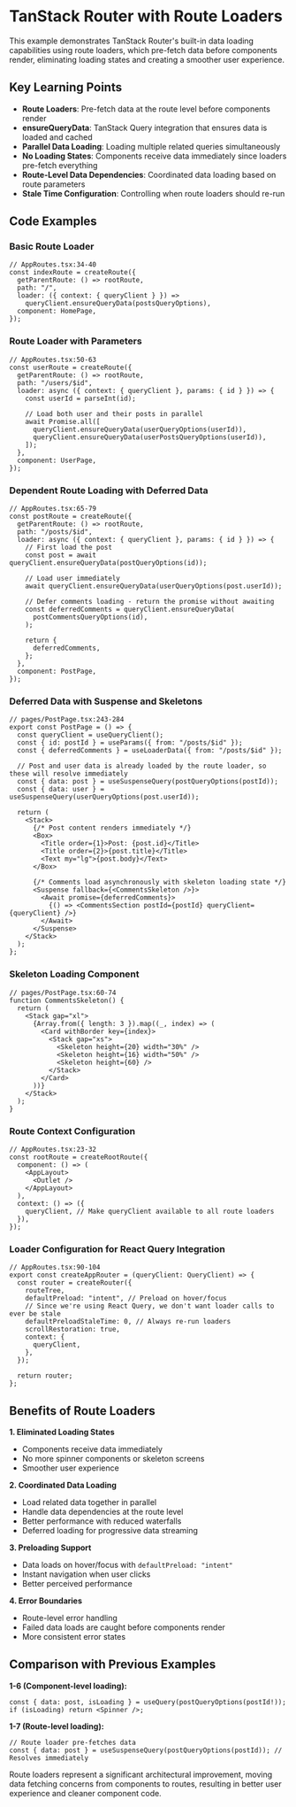 # TanStack Router with Route Loaders

This example demonstrates TanStack Router's built-in data loading capabilities using route loaders, which pre-fetch data before components render, eliminating loading states and creating a smoother user experience.

## Key Learning Points

- **Route Loaders**: Pre-fetch data at the route level before components render
- **ensureQueryData**: TanStack Query integration that ensures data is loaded and cached
- **Parallel Data Loading**: Loading multiple related queries simultaneously
- **No Loading States**: Components receive data immediately since loaders pre-fetch everything
- **Route-Level Data Dependencies**: Coordinated data loading based on route parameters
- **Stale Time Configuration**: Controlling when route loaders should re-run

## Code Examples

### Basic Route Loader

```tsx
// AppRoutes.tsx:34-40
const indexRoute = createRoute({
  getParentRoute: () => rootRoute,
  path: "/",
  loader: ({ context: { queryClient } }) =>
    queryClient.ensureQueryData(postsQueryOptions),
  component: HomePage,
});
```

### Route Loader with Parameters

```tsx
// AppRoutes.tsx:50-63
const userRoute = createRoute({
  getParentRoute: () => rootRoute,
  path: "/users/$id",
  loader: async ({ context: { queryClient }, params: { id } }) => {
    const userId = parseInt(id);

    // Load both user and their posts in parallel
    await Promise.all([
      queryClient.ensureQueryData(userQueryOptions(userId)),
      queryClient.ensureQueryData(userPostsQueryOptions(userId)),
    ]);
  },
  component: UserPage,
});
```

### Dependent Route Loading with Deferred Data

```tsx
// AppRoutes.tsx:65-79
const postRoute = createRoute({
  getParentRoute: () => rootRoute,
  path: "/posts/$id",
  loader: async ({ context: { queryClient }, params: { id } }) => {
    // First load the post
    const post = await queryClient.ensureQueryData(postQueryOptions(id));

    // Load user immediately
    await queryClient.ensureQueryData(userQueryOptions(post.userId));

    // Defer comments loading - return the promise without awaiting
    const deferredComments = queryClient.ensureQueryData(
      postCommentsQueryOptions(id),
    );

    return {
      deferredComments,
    };
  },
  component: PostPage,
});
```

### Deferred Data with Suspense and Skeletons

```tsx
// pages/PostPage.tsx:243-284
export const PostPage = () => {
  const queryClient = useQueryClient();
  const { id: postId } = useParams({ from: "/posts/$id" });
  const { deferredComments } = useLoaderData({ from: "/posts/$id" });

  // Post and user data is already loaded by the route loader, so these will resolve immediately
  const { data: post } = useSuspenseQuery(postQueryOptions(postId));
  const { data: user } = useSuspenseQuery(userQueryOptions(post.userId));

  return (
    <Stack>
      {/* Post content renders immediately */}
      <Box>
        <Title order={1}>Post: {post.id}</Title>
        <Title order={2}>{post.title}</Title>
        <Text my="lg">{post.body}</Text>
      </Box>

      {/* Comments load asynchronously with skeleton loading state */}
      <Suspense fallback={<CommentsSkeleton />}>
        <Await promise={deferredComments}>
          {() => <CommentsSection postId={postId} queryClient={queryClient} />}
        </Await>
      </Suspense>
    </Stack>
  );
};
```

### Skeleton Loading Component

```tsx
// pages/PostPage.tsx:60-74
function CommentsSkeleton() {
  return (
    <Stack gap="xl">
      {Array.from({ length: 3 }).map((_, index) => (
        <Card withBorder key={index}>
          <Stack gap="xs">
            <Skeleton height={20} width="30%" />
            <Skeleton height={16} width="50%" />
            <Skeleton height={60} />
          </Stack>
        </Card>
      ))}
    </Stack>
  );
}
```

### Route Context Configuration

```tsx
// AppRoutes.tsx:23-32
const rootRoute = createRootRoute({
  component: () => (
    <AppLayout>
      <Outlet />
    </AppLayout>
  ),
  context: () => ({
    queryClient, // Make queryClient available to all route loaders
  }),
});
```

### Loader Configuration for React Query Integration

```tsx
// AppRoutes.tsx:90-104
export const createAppRouter = (queryClient: QueryClient) => {
  const router = createRouter({
    routeTree,
    defaultPreload: "intent", // Preload on hover/focus
    // Since we're using React Query, we don't want loader calls to ever be stale
    defaultPreloadStaleTime: 0, // Always re-run loaders
    scrollRestoration: true,
    context: {
      queryClient,
    },
  });

  return router;
};
```

## Benefits of Route Loaders

**1. Eliminated Loading States**

- Components receive data immediately
- No more spinner components or skeleton screens
- Smoother user experience

**2. Coordinated Data Loading**

- Load related data together in parallel
- Handle data dependencies at the route level
- Better performance with reduced waterfalls
- Deferred loading for progressive data streaming

**3. Preloading Support**

- Data loads on hover/focus with `defaultPreload: "intent"`
- Instant navigation when user clicks
- Better perceived performance

**4. Error Boundaries**

- Route-level error handling
- Failed data loads are caught before components render
- More consistent error states

## Comparison with Previous Examples

**1-6 (Component-level loading):**

```tsx
const { data: post, isLoading } = useQuery(postQueryOptions(postId!));
if (isLoading) return <Spinner />;
```

**1-7 (Route-level loading):**

```tsx
// Route loader pre-fetches data
const { data: post } = useSuspenseQuery(postQueryOptions(postId)); // Resolves immediately
```

Route loaders represent a significant architectural improvement, moving data fetching concerns from components to routes, resulting in better user experience and cleaner component code.
